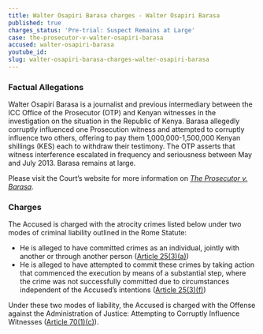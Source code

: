 ```yaml
---
title: Walter Osapiri Barasa charges - Walter Osapiri Barasa
published: true
charges_status: 'Pre-trial: Suspect Remains at Large'
case: the-prosecutor-v-walter-osapiri-barasa
accused: walter-osapiri-barasa
youtube_id:
slug: walter-osapiri-barasa-charges-walter-osapiri-barasa
---
```



### Factual Allegations

Walter Osapiri Barasa is a journalist and previous intermediary between the ICC Office of the Prosecutor (OTP) and Kenyan witnesses in the investigation on the situation in the Republic of Kenya. Barasa allegedly corruptly influenced one Prosecution witness and attempted to corruptly influence two others, offering to pay them 1,000,000-1,500,000 Kenyan shillings (KES) each to withdraw their testimony. The OTP asserts that witness interference escalated in frequency and seriousness between May and July 2013. Barasa remains at large.

Please visit the Court’s website for more information on *[The Prosecutor v. Barasa](https://www.icc-cpi.int/kenya/barasa)*.

### Charges

The Accused is charged with the atrocity crimes listed below under two modes of criminal liability outlined in the Rome Statute:

* He is alleged to have committed crimes as an individual, jointly with another or through another person ([Article 25(3)(a)](http://www.casematrixnetwork.org/case-m/klamberg-commentary/rome-statute/#c1198))
* He is alleged to have attempted to commit these crimes by taking action that commenced the execution by means of a substantial step, where the crime was not successfully committed due to circumstances independent of the Accused’s intentions ([Article 25(3)(f)](http://www.casematrixnetwork.org/case-m/klamberg-commentary/rome-statute/#c1198))

Under these two modes of liability, the Accused is charged with the Offense against the Administration of Justice: Attempting to Corruptly Influence Witnesses ([Article 70(1)(c)](http://www.casematrixnetwork.org/cmn-knowledge-hub/icc-commentary-clicc/commentary-rome-statute/commentary-rome-statute-part-6/#c3468)).